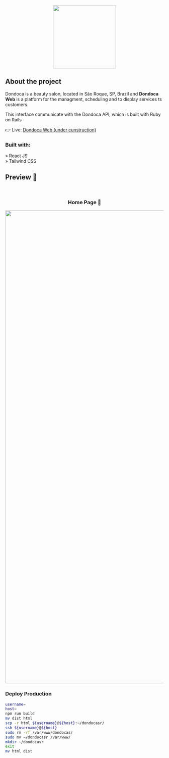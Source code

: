 <div align='center'><img height="200px" src='https://user-images.githubusercontent.com/94543524/231549988-a4a4c82d-be72-4a8d-95a7-f7abdd7f6aa0.png'/></div>

<h2>About the project</h2>

  <p>Dondoca is a beauty salon, located in São Roque, SP, Brazil and <b>Dondoca Web</b> is a platform for the managment, scheduling and to display services ts customers.</p>
  <p>This interface communicate with the Dondoca API, which is built with Ruby on Rails</p>

👉 Live: <a href='https://github.com/nullbr/dondoca-web'>Dondoca Web (under cunstruction)</a>

<h3>Built with:</h3>

» React JS <br>
» Tailwind CSS <br>

<h2>Preview 📸</h2>
<br>
<h3 align='center'>Home Page 🏡</h3>

<div align='center'>
  <img width="1497" alt="Screenshot 2023-04-12 at 15 32 04" src="https://user-images.githubusercontent.com/94543524/231552129-044491a5-7e42-4944-bc52-ab0d59863fb4.png">
</div>

### Deploy Production

```Bash
username=
host=
npm run build
mv dist html
scp -r html ${username}@${host}:~/dondocasr/
ssh ${username}@${host}
sudo rm -rf /var/www/dondocasr
sudo mv ~/dondocasr /var/www/
mkdir ~/dondocasr
exit
mv html dist
```
